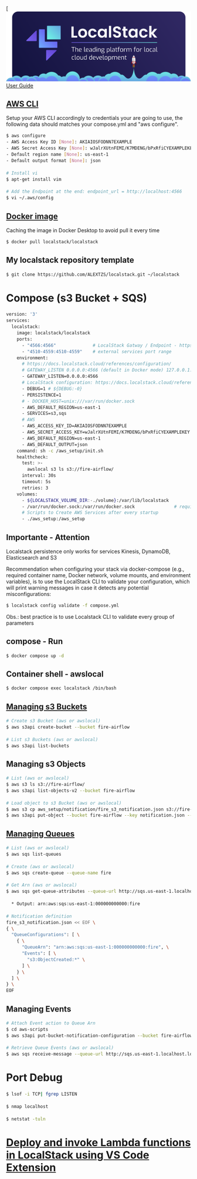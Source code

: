 [![localstack](https://raw.githubusercontent.com/localstack/localstack/master/docs/localstack-readme-banner.svg)
[User Guide](https://docs.localstack.cloud/user-guide/)

## [AWS CLI](https://docs.aws.amazon.com/cli/latest/userguide/getting-started-install.html)
Setup your AWS CLI accordingly to credentials your are going to use, the following data should matches your compose.yml and "aws configure".
```sh
$ aws configure
- AWS Access Key ID [None]: AKIAIOSFODNN7EXAMPLE
- AWS Secret Access Key [None]: wJalrXUtnFEMI/K7MDENG/bPxRfiCYEXAMPLEKEY
- Default region name [None]: us-east-1
- Default output format [None]: json

# Install vi
$ apt-get install vim

# Add the Endpoint at the end: endpoint_url = http://localhost:4566
$ vi ~/.aws/config  
```

## [Docker image](https://hub.docker.com/r/localstack/localstack)
Caching the image in Docker Desktop to avoid pull it every time
```sh
$ docker pull localstack/localstack
```
## My localstack repository template 
```sh
$ git clone https://github.com/ALEXTZS/localstack.git ~/localstack
```

# Compose (s3 Bucket + SQS)
```sh
version: '3'
services:
  localstack:
    image: localstack/localstack
    ports:
      - "4566:4566"              # LocalStack Gatway / Endpoint - https://localhost.localstack.cloud:4566/
      - "4510-4559:4510-4559"    # external services port range
    environment:
      # https://docs.localstack.cloud/references/configuration/
      # GATEWAY_LISTEN 0.0.0.0:4566 (default in Docker mode) 127.0.0.1:4566 (default in host mode)
      - GATEWAY_LISTEN=0.0.0.0:4566
      # LocalStack configuration: https://docs.localstack.cloud/references/configuration/
      - DEBUG=1 # ${DEBUG:-0}
      - PERSISTENCE=1
      # - DOCKER_HOST=unix:///var/run/docker.sock
      - AWS_DEFAULT_REGION=us-east-1
      - SERVICES=s3,sqs
      # AWS
      - AWS_ACCESS_KEY_ID=AKIAIOSFODNN7EXAMPLE
      - AWS_SECRET_ACCESS_KEY=wJalrXUtnFEMI/K7MDENG/bPxRfiCYEXAMPLEKEY
      - AWS_DEFAULT_REGION=us-east-1
      - AWS_DEFAULT_OUTPUT=json
    command: sh -c /aws_setup/init.sh
    healthcheck:
      test: >-
        awslocal s3 ls s3://fire-airflow/ 
      interval: 30s
      timeout: 5s
      retries: 3
    volumes:
      - ${LOCALSTACK_VOLUME_DIR:-./volume}:/var/lib/localstack
      - /var/run/docker.sock:/var/run/docker.sock               # required by AWS Lambda
      # Scripts to Create AWS Services after every startup
      - ./aws_setup:/aws_setup  
```

## Importante - Attention
Localstack persistence only works for services Kinesis, DynamoDB, Elasticsearch and S3

Recommendation when configuring your stack via docker-compose (e.g., required container name, Docker network, volume mounts, and environment variables), is to use the LocalStack CLI to validate your configuration, which will print warning messages in case it detects any potential misconfigurations:
```sh
$ localstack config validate -f compose.yml
```
Obs.: best practice is to use Localstack CLI to validate every group of parameters

## compose - Run 
```sh
$ docker compose up -d
```
## Container shell - awslocal
```sh
$ docker compose exec localstack /bin/bash
```

## [Managing s3 Buckets](https://docs.localstack.cloud/user-guide/aws/s3/)
```sh
# Create s3 Bucket (aws or awslocal)
$ aws s3api create-bucket --bucket fire-airflow

# List s3 Buckets (aws or awslocal)
$ aws s3api list-buckets  
```

## Managing s3 Objects
```sh
# List (aws or awslocal)
$ aws s3 ls s3://fire-airflow/ 
$ aws s3api list-objects-v2 --bucket fire-airflow

# Load object to s3 Bucket (aws or awslocal)
$ aws s3 cp aws_setup/notification/fire_s3_notification.json s3://fire-airflow/
$ aws s3api put-object --bucket fire-airflow --key notification.json --body aws_setup/notification/fire_s3_notification.json
```

## [Managing Queues](https://docs.aws.amazon.com/pt_br/AmazonS3/latest/userguide/EventNotifications.html)
```sh
# List (aws or awslocal)
$ aws sqs list-queues

# Create (aws or awslocal) 
$ aws sqs create-queue --queue-name fire

# Get Arn (aws or awslocal) 
$ aws sqs get-queue-attributes --queue-url http://sqs.us-east-1.localhost.localstack.cloud:4566/000000000000/fire --attribute-names All
  
  * Output: arn:aws:sqs:us-east-1:000000000000:fire 

# Notification definition
fire_s3_notification.json << EOF \
{ \
  "QueueConfigurations": [ \
    { \
      "QueueArn": "arn:aws:sqs:us-east-1:000000000000:fire", \
      "Events": [ \
        "s3:ObjectCreated:*" \
      ] \
    } \
  ] \
} \
EOF
```

## Managing Events
```sh
# Attach Event action to Queue Arn
$ cd aws-scripts
$ aws s3api put-bucket-notification-configuration --bucket fire-airflow --notification-configuration file://notification/fire_s3_notification.json

# Retrieve Queue Events (aws or awslocal)
$ aws sqs receive-message --queue-url http://sqs.us-east-1.localhost.localstack.cloud:4566/000000000000/fire
```

# Port Debug
```sh
$ lsof -i TCP| fgrep LISTEN

$ nmap localhost

$ netstat -tuln
```

# [Deploy and invoke Lambda functions in LocalStack using VS Code Extension](https://www.youtube.com/watch?v=txVPCF-TITk)